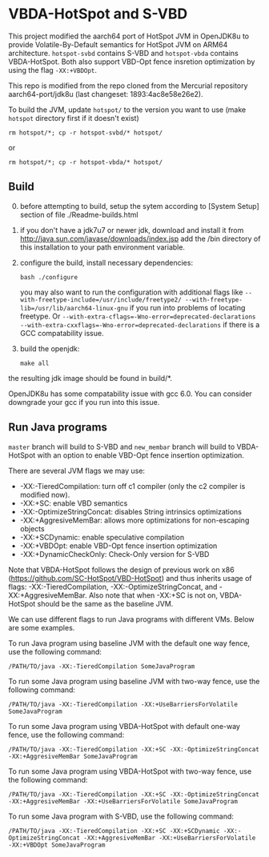 # VBDA-HotSpot and S-VBD

This project modified the aarch64 port of HotSpot JVM in OpenJDK8u to provide Volatile-By-Default semantics for HotSpot JVM on ARM64 architecture. ```hotspot-svbd``` contains S-VBD and ```hotspot-vbda``` contains VBDA-HotSpot. Both also support VBD-Opt fence insretion optimization by using the flag ```-XX:+VBDOpt```.

This repo is modified from the repo cloned from the Mercurial repository aarch64-port/jdk8u (last changeset: 1893:4ac8e58e26e2). 

To build the JVM, update ```hotspot/``` to the version you want to use (make ```hotspot``` directory first if it doesn't exist)
```
rm hotspot/*; cp -r hotspot-svbd/* hotspot/
```
or
```
rm hotspot/*; cp -r hotspot-vbda/* hotspot/
```

## Build

0. before attempting to build, setup the sytem according to [System Setup] section of file 
./Readme-builds.html

1. if you don't have a jdk7u7 or newer jdk, download and install it from
http://java.sun.com/javase/downloads/index.jsp
add the /bin directory of this installation to your path environment
variable.

2. configure the build, install necessary dependencies:
	```
	bash ./configure
	```
	you may also want to run the configuration with additional flags like ```--with-freetype-include=/usr/include/freetype2/ --with-freetype-lib=/usr/lib/aarch64-linux-gnu``` if you run into problems of locating freetype. Or ```--with-extra-cflags=-Wno-error=deprecated-declarations --with-extra-cxxflags=-Wno-error=deprecated-declarations``` if there is a GCC compatability issue.

3. build the openjdk:
	```
	make all
	```

the resulting jdk image should be found in build/*. 

OpenJDK8u has some compatability issue with gcc 6.0. You can consider downgrade your gcc if you run into this issue.

## Run Java programs
```master``` branch will build to S-VBD and ```new_membar``` branch will build to VBDA-HotSpot with an option to enable VBD-Opt fence insertion optimization.

There are several JVM flags we may use:
* -XX:-TieredCompilation: turn off c1 compiler (only the c2 compiler is modified now).
* -XX:+SC: enable VBD semantics
* -XX:-OptimizeStringConcat: disables String intrinsics optimizations
* -XX:+AggresiveMemBar: allows more optimizations for non-escaping objects
* -XX:+SCDynamic: enable speculative compilation
* -XX:+VBDOpt: enable VBD-Opt fence insertion optimization
* -XX:+DynamicCheckOnly: Check-Only version for S-VBD

Note that VBDA-HotSpot follows the design of previous work on x86 (https://github.com/SC-HotSpot/VBD-HotSpot) and thus inherits usage of flags: -XX:-TieredCompilation, -XX:-OptimizeStringConcat, and -XX:+AggresiveMemBar. Also note that when -XX:+SC is not on, VBDA-HotSpot should be the same as the baseline JVM. 

We can use different flags to run Java programs with different VMs. Below are some examples.

To run Java program using baseline JVM with the default one way fence, use the following command:

```
/PATH/TO/java -XX:-TieredCompilation SomeJavaProgram
```

To run some Java program using baseline JVM with two-way fence, use the following command:
```
/PATH/TO/java -XX:-TieredCompilation -XX:+UseBarriersForVolatile SomeJavaProgram
```

To run some Java program using VBDA-HotSpot with default one-way fence, use the following command:
```
/PATH/TO/java -XX:-TieredCompilation -XX:+SC -XX:-OptimizeStringConcat -XX:+AggresiveMemBar SomeJavaProgram
```

To run some Java program using VBDA-HotSpot with two-way fence, use the following command:
```
/PATH/TO/java -XX:-TieredCompilation -XX:+SC -XX:-OptimizeStringConcat -XX:+AggresiveMemBar -XX:+UseBarriersForVolatile SomeJavaProgram
```

To run some Java program with S-VBD, use the following command:
```
/PATH/TO/java -XX:-TieredCompilation -XX:+SC -XX:+SCDynamic -XX:-OptimizeStringConcat -XX:+AggresiveMemBar -XX:+UseBarriersForVolatile -XX:+VBDOpt SomeJavaProgram
```
